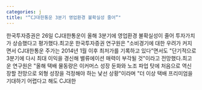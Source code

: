 ```yaml
---
categories: j
title: "“CJ대한통운 3분기 영업환경 불확실성 줄어”"
---
```

 한국투자증권은 26일 CJ대한통운이 올해 3분기에 영업환경 불확실성이 줄어 투자가치가 상승했다고 평가했다.최고운 한국투자증권 연구원은 "소비경기에 대한 우려가 커지면서 CJ대한통운 주가는 2014년 1월 이후 최저가를 기록하고 있다"면서도 "단기적으로 3분기에 다시 최대 이익을 경신해 밸류에이션 매력이 부각될 것"이라고 전망했다.최고운 연구원은 "올해 택배 물동량은 이커머스 성장 둔화와 노조 파업 탓에 처음으로 역신장할 전망으로 외형 성장을 걱정해야 하는 낯선 상황"이라며 "더 이상 택배 프리미엄을 기대하기 어렵다고 해도 CJ대한